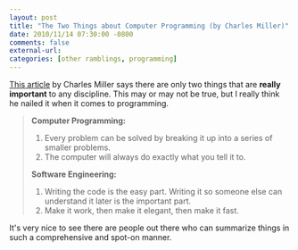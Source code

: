 ```yaml
---
layout: post
title: "The Two Things about Computer Programming (by Charles Miller)"
date: 2010/11/14 07:30:00 -0800
comments: false
external-url:
categories: [other ramblings, programming]
---
```



[This article][1] by Charles Miller says there are only two things that are 
**really important** to any discipline. This may or may not be true, but I 
really think he nailed it when it comes to programming.

> 
> **Computer Programming:**
> 
> 1. Every problem can be solved by breaking it up into a series of smaller problems.
> 2. The computer will always do exactly what you tell it to.
> 
> **Software Engineering:**
> 
> 1. Writing the code is the easy part. Writing it so someone else can understand it later is the important part.
> 2. Make it work, then make it elegant, then make it fast.
> 

It's very nice to see there are people out there who can summarize things in 
such a comprehensive and spot-on manner.



[1]: http://fishbowl.pastiche.org/2007/04/15/the_two_things_about_computer_programming/